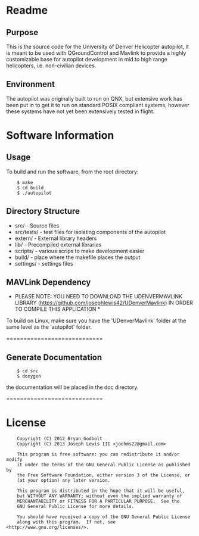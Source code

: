 Readme
======

Purpose
-------

This is the source code for the University of Denver Helicopter autopilot, it
is meant to be used with QGroundControl and Mavlink to provide a highly 
customizable base for autopilot development in mid to high range helicopters, i.e.
non-civilian devices.

Environment
-----------

The autopilot was originally built to run on QNX, but extensive work has been put in to
get it to run on standard POSIX compliant systems, however these systems have not yet
been extensively tested in flight.


Software Information
====================

Usage
-----

To build and run the software, from the root directory:

		$ make
		$ cd build
		$ ./autopilot

Directory Structure
-------------------


* src/ - Source files
* src/tests/ - test files for isolating components of the autopilot
* extern/ - External library headers
* lib/ - Precompiled external libraries
* scripts/ - various scrips to make development easier
* build/ - place where the makefile places the output
* settings/ - settings files

MAVLink Dependency
------------------

* PLEASE NOTE: YOU NEED TO DOWNLOAD THE UDENVERMAVLINK LIBRARY (https://github.com/josephlewis42/UDenverMavlink) IN ORDER TO COMPILE THIS APPLICATION *

To build on Linux, make sure you have the 'UDenverMavlink' folder at the same level as the 'autopilot' folder.

============================

Generate Documentation
----------------------

		$ cd src
		$ doxygen

the documentation will be placed in the doc directory.

============================

License
=======

		Copyright (C) 2012 Bryan Godbolt
		Copyright (C) 2013 Joseph Lewis III <joehms22@gmail.com>

		This program is free software: you can redistribute it and/or modify
		it under the terms of the GNU General Public License as published by
		the Free Software Foundation, either version 3 of the License, or
		(at your option) any later version.

		This program is distributed in the hope that it will be useful,
		but WITHOUT ANY WARRANTY; without even the implied warranty of
		MERCHANTABILITY or FITNESS FOR A PARTICULAR PURPOSE.  See the
		GNU General Public License for more details.

		You should have received a copy of the GNU General Public License
		along with this program.  If not, see <http://www.gnu.org/licenses/>.

